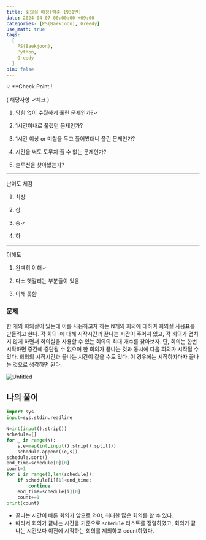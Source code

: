 ```yaml
---
title: 회의실 배정(백준 1931번)
date: 2024-04-07 00:00:00 +09:00
categories: [PS(Baekjoon), Greedy]
use_math: true
tags:
  [
    PS(Baekjoon),
    Python,
    Greedy
  ]
pin: false
---
```


💡 **Check Point !

( 해당사항 ✓체크 )

1. 막힘 없이 수월하게 풀린 문제인가?✓ 

2. 1시간이내로 풀렸던 문제인가?

3. 1시간 이상 or 며칠을 두고 풀어봤더니 풀린 문제인가?

4. 시간을 써도 도무지 풀 수 없는 문제인가?

5. 솔루션을 찾아봤는가?

---

난이도 체감

1. 최상

2. 상

3. 중✓

4. 하

---

이해도

1. 완벽히 이해✓

2. 다소 헷갈리는 부분들이 있음

3. 이해 못함

### 문제

한 개의 회의실이 있는데 이를 사용하고자 하는 N개의 회의에 대하여 회의실 사용표를 만들려고 한다. 각 회의 I에 대해 시작시간과 끝나는 시간이 주어져 있고, 각 회의가 겹치지 않게 하면서 회의실을 사용할 수 있는 회의의 최대 개수를 찾아보자. 단, 회의는 한번 시작하면 중간에 중단될 수 없으며 한 회의가 끝나는 것과 동시에 다음 회의가 시작될 수 있다. 회의의 시작시간과 끝나는 시간이 같을 수도 있다. 이 경우에는 시작하자마자 끝나는 것으로 생각하면 된다.

![Untitled](https://github.com/gihuni99/gihuni99.github.io/assets/90080065/03b9e682-beed-470e-8ff4-b671da6216d0)

## 나의 풀이

```python
import sys
input=sys.stdin.readline

N=int(input().strip())
schedule=[]
for _ in range(N):
    s,e=map(int,input().strip().split())
    schedule.append((e,s))
schedule.sort()
end_time=schedule[0][0]
count=1
for i in range(1,len(schedule)):
    if schedule[i][1]<end_time:
        continue
    end_time=schedule[i][0]
    count+=1
print(count)
```

- 끝나는 시간이 빠른 회의가 앞으로 와야, 최대한 많은 회의를 할 수 있다.
- 따라서 회의가 끝나는 시간을 기준으로 `schedule` 리스트를 정렬하였고, 회의가 끝나는 시간보다 이전에 시작하는 회의를 제외하고 count하였다.